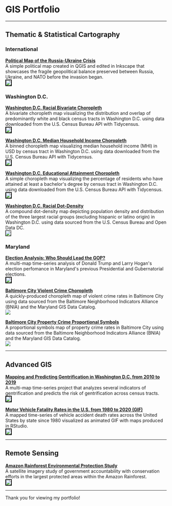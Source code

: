 
# GIS Portfolio

---

## Thematic & Statistical Cartography 

### International

**[Political Map of the Russia-Ukraine Crisis](/Project383/Project383.1/index)** <br>
A simple political map created in QGIS and edited in Inkscape that showcases the fragile geopolitical balance preserved between Russia, Ukraine, and NATO before the invasion began. <br>
[<img style="border:2px solid black;" src="Project383/Project383.1/ukrainerussiaMAP.svg?raw=true"/>](/Project383/Project383.1/index)

### Washington D.C.

**[Washington D.C. Racial Bivariate Choropleth](/Project383/Project383.5/index)** <br>
A bivariate choropleth map visualizing the distribution and overlap of predominantly white and black census tracts in Washington D.C. using data downloaded from the U.S. Census Bureau API with Tidycensus. <br>
[<img style="border:2px solid black;" src="Project383/Project383.5/FinalRaceMap-1.png?raw=true"/>](/Project383/Project383.5/index)

**[Washington D.C. Median Household Income Choropleth](/Project383/Project383.6/index)** <br>
A binned choropleth map visualizing median household income (MHI) in USD by census tract in Washington D.C. using data downloaded from the U.S. Census Bureau API with Tidycensus. <br>
[<img style="border:2px solid black;" src="Project383/Project383.6/FinalMHIMap-1.png?raw=true"/>](/Project383/Project383.6/index)

**[Washington D.C. Educational Attainment Choropleth](/Project383/Project383.7/index)** <br>
A simple choropleth map visualizing the percentage of residents who have attained at least a bachelor's degree by census tract in Washington D.C. using data downloaded from the U.S. Census Bureau API with Tidycensus. <br>
[<img style="border:2px solid black;" src="Project383/Project383.7/FinalEduMap-1.png?raw=true"/>](/Project383/Project383.7/index)

**[Washington D.C. Racial Dot-Density](/Project383/Project383.3/index)** <br>
A compound dot-density map depicting population density and distribution of the three largest racial groups (excluding hispanic or latino origin) in Washington D.C. using data sourced from the U.S. Census Bureau and Open Data DC. <br>
[<img style="border:1px solid black;" src="Project383/Project383.3/ges383.3.png?raw=true"/>](/Project383/Project383.3/index) <br>

### Maryland

**[Election Analysis: Who Should Lead the GOP?](/Project383/Project383.8/index)** <br>
A multi-map time-series analysis of Donald Trump and Larry Hogan's election perfomance in Maryland's previous Presidential and Gubernatorial elections. <br>
[<img style="border:2px solid black;" src="Project383/Project383.8/GES_383_Final.svg?raw=true"/>](/Project383/Project383.8/index)

**[Baltimore City Violent Crime Choropleth](/Project383/Project383.2/index)** <br>
A quickly-produced choropleth map of violent crime rates in Baltimore City using data sourced from the Baltimore Neighborhood Indicators Alliance (BNIA) and the Maryland GIS Data Catalog. <br>
[<img src="Project383/Project383.2/Lab3ges383.svg?raw=true"/>](/Project383/Project383.2/index)

**[Baltimore City Property Crime Proportional Symbols](/Project383/Project383.4/index)** <br>
A proportional symbols map of property crime rates in Baltimore City using data sourced from the Baltimore Neighborhood Indicators Alliance (BNIA) and the Maryland GIS Data Catalog. <br>
[<img src="Project383/Project383.4/Labwk10ges383.1.png?raw=true"/>](/Project383/Project383.4/index) <br>

---

## Advanced GIS 

**[Mapping and Predicting Gentrification in Washington D.C. from 2010 to 2019](/Project486.4/index)** <br>
A multi-map time-series project that analyzes several indicators of gentrification and predicts the risk of gentrification across census tracts. <br>
[<img style="border:2px solid black;" src="Project486.4/GentInterpFinalMap.svg?raw=true"/>](/Project486.4/index)

**[Motor Vehicle Fatality Rates in the U.S. from 1980 to 2020 (GIF)](/Project486.3/index)** <br>
A mapped time-series of vehicle accident death rates across the United States by state since 1980 visualized as animated GIF with maps produced in RStudio. <br>
[<img style="border:2px solid black;" src="Project486.3/P1MotorDeaths.gif?raw=true"/>](/Project486.3/index)

---

## Remote Sensing

**[Amazon Rainforest Environmental Protection Study](/Project381/index)** <br>
A satellite imagery study of government accountability with conservation efforts in the largest protected areas within the Amazon Rainforest. <br>
[<img style="border:2px solid black;" src="Project381/Screen Shot 2022-02-14 at 11.14.42 PM.png?raw=true"/>](/Project381/index)

---

Thank you for viewing my portfolio!
